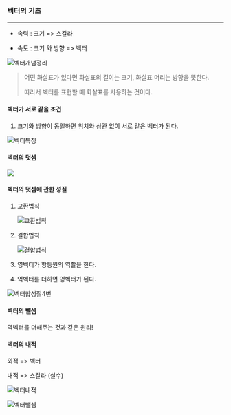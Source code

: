 ### 벡터의 기초

<hr>

- 속력 :  크기      => 스칼라



- 속도 :  크기 와 방향   => 벡터



![벡터개념정리](https://user-images.githubusercontent.com/53431568/91177619-f5608500-e71e-11ea-951f-06a1d94c9265.jpg)

> 어떤 화살표가 있다면 화살표의 길이는 크기, 화살표 머리는 방향을 뜻한다.
>
> 따라서 벡터를 표현할 때 화살표를 사용하는 것이다. 



#### 벡터가 서로 같을 조건

1. 크기와 방향이 동일하면 위치와 상관 없이 서로 같은 벡터가 된다.

![벡터특징](https://user-images.githubusercontent.com/53431568/91177658-0a3d1880-e71f-11ea-9ffe-323544baeee8.jpg)



#### 벡터의 덧셈

![](C:\Math\선형대수학\벡터합.jpg)



#### 벡터의 덧셈에 관한 성질

1. 교환법칙

   ![교환법칙](https://user-images.githubusercontent.com/53431568/91177593-e7126900-e71e-11ea-9b0d-343cf5b66f20.jpg)

2. 결합법칙

   ![결합법칙](https://user-images.githubusercontent.com/53431568/91177551-d9f57a00-e71e-11ea-8d03-6e7e7304c902.jpg)

3. 영벡터가 항등원의 역할을 한다. 



4.  역벡터를 더하면 영벡터가 된다. 

![벡터합성질4번](https://user-images.githubusercontent.com/53431568/91177467-b7fbf780-e71e-11ea-946a-4269a27ea334.jpg)



#### 벡터의 뺄셈

역벡터를 더해주는 것과 같은 원리!

#### 벡터의 내적

외적 => 벡터

내적 => 스칼라 (실수)

![벡터내적](C:\Math\선형대수학\벡터내적.jpg)



![벡터뺄셈](C:\Math\선형대수학\벡터내적2.jpg)



